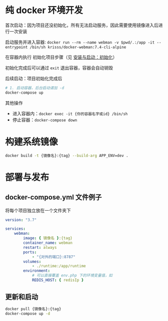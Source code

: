 # 纯 docker 环境开发

首次启动：因为项目还没初始化，所有无法启动服务，因此需要使用镜像进入后进行一次安装

启动服务并进入容器:
`docker run --rm --name webman -v $pwd/.:/app -it --entrypoint /bin/sh krisss/docker-webman:7.4-cli-alpine`

在容器内执行 初始化项目步骤（见 [安装与启动：初始化](1.安装与启动.md)）

初始化完成后可以通过 `exit` 退出容器，容器会自动销毁

后续启动：项目初始化完成后

```bash
# 1. 启动容器，后台启动请加 -d
docker-compose up
```

其他操作

- 进入容器内：`docker exec -it {你的容器名字或id} /bin/sh`
- 停止容器：`docker-compose down`

# 构建系统镜像

```bash
docker build -t {镜像名}:{tag} --build-arg APP_ENV=dev .
```

# 部署与发布

## docker-compose.yml 文件例子

将每个项目独立放在一个文件夹下

```yaml
version: "3.7"

services:
    webman:
        image: { 镜像名 }:{tag}
        container_name: webman
        restart: always
        ports:
            - "{对外的端口}:8787"
        volumes:
            - ./runtime:/app/runtime
        environment:
            # 可以直接覆盖 env.php 下的环境变量值，如
            REDIS_HOST: { redisIp }
```

## 更新和启动

```bash
docker pull {镜像名}:{tag}
docker-compose up -d
```
